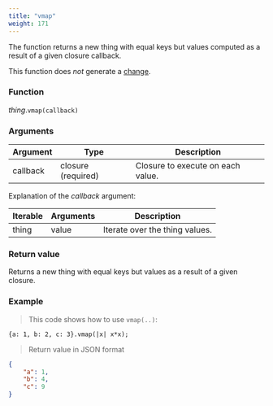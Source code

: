 ```yaml
---
title: "vmap"
weight: 171
---
```


The function returns a new thing with equal keys but values computed as a result of a given closure callback.

This function does *not* generate a [change](../../../overview/changes).

### Function

*thing*.`vmap(callback)`

### Arguments

| Argument | Type               | Description                       |
| -------- | ------------------ | --------------------------------- |
| callback | closure (required) | Closure to execute on each value. |

Explanation of the *callback* argument:

Iterable | Arguments   | Description
-------- | ----------- | -----------
thing    | value       | Iterate over the thing values.

### Return value

Returns a new thing with equal keys but values as a result of a given closure.

### Example

> This code shows how to use `vmap(..)`:

```thingsdb,json_response
{a: 1, b: 2, c: 3}.vmap(|x| x*x);
```

> Return value in JSON format

```json
{
    "a": 1,
    "b": 4,
    "c": 9
}
```
